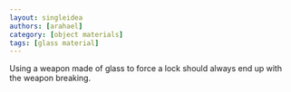 ```yaml
---
layout: singleidea
authors: [arahael]
category: [object materials]
tags: [glass material]
---
```

Using a weapon made of glass to force a lock should always end up with the
weapon breaking.
